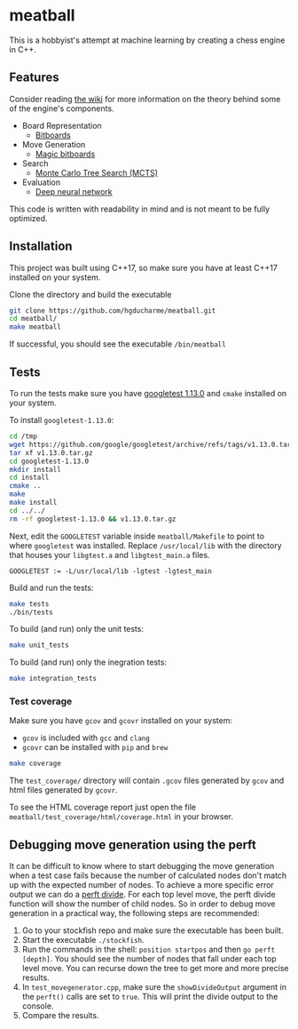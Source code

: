 # meatball

This is a hobbyist's attempt at machine learning by creating a chess engine in C++.

## Features

Consider reading [the wiki](https://github.com/hgducharme/meatball/wiki/) for more information on the theory behind some of the engine's components.

- Board Representation
  - [Bitboards](https://www.chessprogramming.org/Bitboards)
- Move Generation
  - [Magic bitboards](https://www.chessprogramming.org/Magic_Bitboards)
- Search
  - [Monte Carlo Tree Search (MCTS)](https://en.wikipedia.org/wiki/Monte_Carlo_tree_search)
- Evaluation
  - [Deep neural network](https://en.wikipedia.org/wiki/Deep_learning)

This code is written with readability in mind and is not meant to be fully optimized.

## Installation

This project was built using C++17, so make sure you have at least C++17 installed on your system.

Clone the directory and build the executable

```bash
git clone https://github.com/hgducharme/meatball.git
cd meatball/
make meatball
```

If successful, you should see the executable `/bin/meatball`

## Tests

To run the tests make sure you have [googletest 1.13.0](https://github.com/google/googletest/releases/tag/v1.13.0) and `cmake` installed on your system.

To install `googletest-1.13.0`:

```bash
cd /tmp
wget https://github.com/google/googletest/archive/refs/tags/v1.13.0.tar.gz
tar xf v1.13.0.tar.gz
cd googletest-1.13.0
mkdir install
cd install
cmake ..
make
make install
cd ../../
rm -rf googletest-1.13.0 && v1.13.0.tar.gz
```

Next, edit the `GOOGLETEST` variable inside `meatball/Makefile` to point to where `googletest` was installed. Replace `/usr/local/lib` with the directory that houses your `libgtest.a` and `libgtest_main.a` files.

```make
GOOGLETEST := -L/usr/local/lib -lgtest -lgtest_main
```

Build and run the tests:

```bash
make tests
./bin/tests
```

To build (and run) only the unit tests:

```bash
make unit_tests
```

To build (and run) only the inegration tests:

```bash
make integration_tests
```

### Test coverage

Make sure you have `gcov` and `gcovr` installed on your system:

- `gcov` is included with `gcc` and `clang`
- `gcovr` can be installed with `pip` and `brew`

```bash
make coverage
```

The `test_coverage/` directory will contain `.gcov` files generated by `gcov` and html files generated by `gcovr`.

To see the HTML coverage report just open the file `meatball/test_coverage/html/coverage.html` in your browser.

## Debugging move generation using the perft

It can be difficult to know where to start debugging the move generation when a test case fails because the number of calculated nodes don't match up with the expected number of nodes. To achieve a more specific error output we can do a [perft divide](https://www.chessprogramming.org/Perft#Divide). For each top level move, the perft divide function will show the number of child nodes. So in order to debug move generation in a practical way, the following steps are recommended:

1. Go to your stockfish repo and make sure the executable has been built.
2. Start the executable `./stockfish`.
3. Run the commands in the shell: `position startpos` and then `go perft [depth]`. You should see the number of nodes that fall under each top level move. You can recurse down the tree to get more and more precise results.
4. In `test_movegenerator.cpp`, make sure the `showDivideOutput` argument in the `perft()` calls are set to `true`. This will print the divide output to the console.
5. Compare the results.
